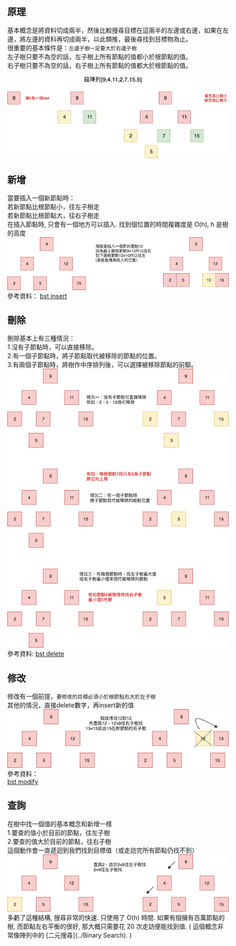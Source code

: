 ## 原理
基本概念是將資料切成兩半，然後比較搜尋目標在這兩半的左邊或右邊，如果在左邊，將左邊的資料再切成兩半，以此類推，最後尋找到目標物為止。  
很重要的基本條件是：`左邊子樹一定要大於右邊子樹`  
左子樹只要不為空的話，左子樹上所有節點的值都小於根節點的值。  
右子樹只要不為空的話，右子樹上所有節點的值都大於根節點的值。  

![](https://github.com/hsuanwen0114/sharon8811437/blob/master/binary%20search%20tree/bst%E5%8E%9F%E7%90%86.png)  

## 新增
當要插入一個新節點時：  
若新節點比根節點小，往左子樹走  
若新節點比根節點大，往右子樹走  
在插入節點時, 只會有一個地方可以插入. 找到個位置的時間複雜度是 O(h), h 是樹的高度  
![](https://github.com/hsuanwen0114/sharon8811437/blob/master/binary%20search%20tree/insert%20bst.png)  
參考資料：
[bst insert](https://github.com/shenyun2304/swift-algorithm-club-zhTW/tree/master/Binary%20Search%20Tree)

## 刪除
刪除基本上有三種情況：  
1.沒有子節點時，可以直接移除。  
2.有一個子節點時，將子節點取代被移除的節點的位置。  
3.有兩個子節點時，將樹作中序排列後，可以選擇被移除節點的前驅。 
![](https://github.com/hsuanwen0114/sharon8811437/blob/master/binary%20search%20tree/Untitled%20Diagram.png)    
參考資料:
[bst delete](https://emn178.pixnet.net/blog/post/94574434)   

## 修改
修改有一個前提，`要修改的目標必須小於根節點右大於左子樹`  
其他的情況，直接delete數字，再insert新的值  
![](https://github.com/hsuanwen0114/sharon8811437/blob/master/binary%20search%20tree/bst%20modify.png)    
參考資料：  
[bst modify](https://www.geeksforgeeks.org/modify-binary-tree-get-preorder-traversal-using-right-pointers/)  

## 查詢
在樹中找一個值的基本概念和新增一樣  
1.要查的值小於目前的節點，往左子樹  
2.要查的值大於目前的節點，往右子樹    
這個動作會一直遞迴到我們找到目標值（或走訪完所有節點仍找不到）    
![](https://github.com/hsuanwen0114/sharon8811437/blob/master/binary%20search%20tree/bst%E6%90%9C%E5%B0%8B%20(1).png)   
多虧了這種結構, 搜尋非常的快速. 只使用了 O(h) 時間. 如果有個擁有百萬節點的樹, 而節點左右平衡的很好, 那大概只需要花 20 次走訪便能找到值. ( 這個概念非常像陣列中的 [二元搜尋](../Binary Search). )  
